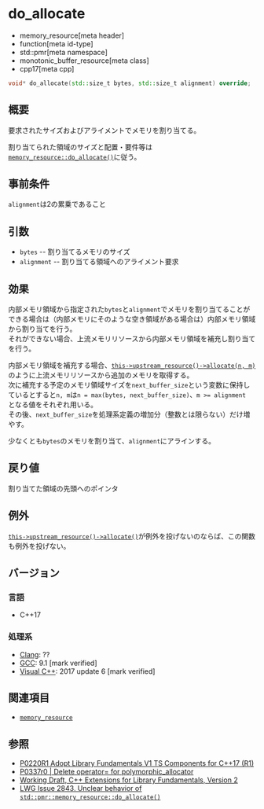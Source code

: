 # do_allocate
* memory_resource[meta header]
* function[meta id-type]
* std::pmr[meta namespace]
* monotonic_buffer_resource[meta class]
* cpp17[meta cpp]

```cpp
void* do_allocate(std::size_t bytes, std::size_t alignment) override;
```

## 概要
要求されたサイズおよびアライメントでメモリを割り当てる。

割り当てられた領域のサイズと配置・要件等は[`memory_resource::do_allocate()`](/reference/memory_resource/memory_resource/do_allocate.md)に従う。

## 事前条件
`alignment`は2の累乗であること

## 引数

- `bytes` -- 割り当てるメモリのサイズ
- `alignment` -- 割り当てる領域へのアライメント要求

## 効果
内部メモリ領域から指定された`bytes`と`alignment`でメモリを割り当てることができる場合は（内部メモリにそのような空き領域がある場合は）内部メモリ領域から割り当てを行う。  
それができない場合、上流メモリリソースから内部メモリ領域を補充し割り当てを行う。

内部メモリ領域を補充する場合、[`this->upstream_resource()`](upstream_resource.md)[`->allocate(n, m)`](/reference/memory_resource/memory_resource/allocate.md)のように上流メモリリソースから追加のメモリを取得する。  
次に補充する予定のメモリ領域サイズを`next_buffer_size`という変数に保持しているとすると`n, m`は`n = max(bytes, next_buffer_size)`、`m >= alignment `となる値をそれぞれ用いる。  
その後、`next_buffer_size`を処理系定義の増加分（整数とは限らない）だけ増やす。

少なくとも`bytes`のメモリを割り当て、`alignment`にアラインする。

## 戻り値
割り当てた領域の先頭へのポインタ

## 例外
[`this->upstream_resource()`](upstream_resource.md)[`->allocate()`](/reference/memory_resource/memory_resource/allocate.md)が例外を投げないのならば、この関数も例外を投げない。

## バージョン
### 言語
- C++17

### 処理系
- [Clang](/implementation.md#clang): ??
- [GCC](/implementation.md#gcc): 9.1 [mark verified]
- [Visual C++](/implementation.md#visual_cpp): 2017 update 6 [mark verified]

## 関連項目
- [`memory_resource`](/reference/memory_resource/memory_resource.md)

## 参照
- [P0220R1 Adopt Library Fundamentals V1 TS Components for C++17 (R1)](http://www.open-std.org/jtc1/sc22/wg21/docs/papers/2016/p0220r1.html)
- [P0337r0 | Delete operator= for polymorphic_allocator](http://www.open-std.org/jtc1/sc22/wg21/docs/papers/2016/p0337r0.html)
- [Working Draft, C++ Extensions for Library Fundamentals, Version 2](http://www.open-std.org/jtc1/sc22/wg21/docs/papers/2015/n4562.html#memory.resource.synop)
- [LWG Issue 2843. Unclear behavior of `std::pmr::memory_resource::do_allocate()`](https://wg21.cmeerw.net/lwg/issue2843)
